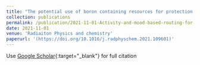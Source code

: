 ```yaml
---
title: "The potential use of boron containing resources for protection against nuclear radiation"
collection: publications
permalink: /publication/2021-11-01-Activity-and-mood-based-routing-for-autonomous-vehicles
date: 2021-11-01
venue: 'Radiaiton Physics and chemistry'
paperurl: '(https://doi.org/10.1016/j.radphyschem.2021.109601)'
---
```

Use [Google Scholar](https://scholar.google.com/scholar?q=Activity+and+mood+based+routing+for+autonomous+vehicles){:target="_blank"} for full citation
